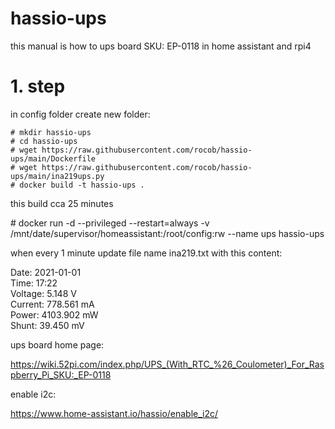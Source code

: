 # hassio-ups
this manual is how to ups board SKU: EP-0118 in home assistant and rpi4

# 1. step
in config folder create new folder:

```# mkdir hassio-ups```<br>
```# cd hassio-ups```<br>
```# wget https://raw.githubusercontent.com/rocob/hassio-ups/main/Dockerfile```<br>
```# wget https://raw.githubusercontent.com/rocob/hassio-ups/main/ina219ups.py```<br>
```# docker build -t hassio-ups .```<br>

this build cca 25 minutes

\# docker run -d --privileged --restart=always -v /mnt/date/supervisor/homeassistant:/root/config:rw --name ups hassio-ups

when every 1 minute update file name ina219.txt with this content:

Date: 2021-01-01<br>
Time: 17:22<br>
Voltage: 5.148 V<br>
Current: 778.561 mA<br>
Power: 4103.902 mW<br>
Shunt: 39.450 mV<br>

ups board home page:

https://wiki.52pi.com/index.php/UPS_(With_RTC_%26_Coulometer)_For_Raspberry_Pi_SKU:_EP-0118

enable i2c:

https://www.home-assistant.io/hassio/enable_i2c/
